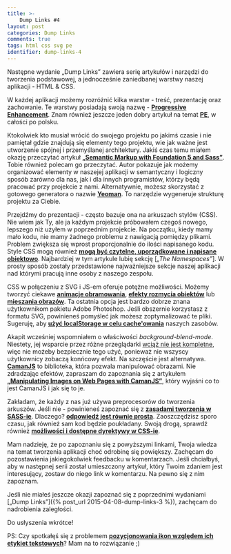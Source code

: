 ```yaml
---
title: >-
    Dump Links #4
layout: post
categories: Dump Links
comments: true
tags: html css svg pe
identifier: dump-links-4
---
```


Następne wydanie „Dump Links” zawiera serię artykułów i narzędzi do tworzenia podstawowej, a jednocześnie zaniedbanej 
warstwy naszej aplikacji - HTML & CSS.

W każdej aplikacji możemy rozróżnić kilka warstw - treść, prezentację oraz zachowanie. Te warstwy posiadają swoją nazwę - [**Progressive Enhancement**](http://alistapart.com/article/understandingprogressiveenhancement). 
Znam również jeszcze jeden dobry artykuł na temat [**PE**](http://webroad.pl/inne/3722-progressive-enhancement-zapomniany-fundament), 
w całości po polsku.

Ktokolwiek kto musiał wrócić do swojego projektu po jakimś czasie i nie pamiętał gdzie znajdują się elementy tego projektu,
wie jak ważne jest utworzenie spójnej i przemyślanej architektury. Jakiś czas temu miałem okazję przeczytać artykuł
[**„Semantic Markup with Foundation 5 and Sass”**](http://www.sitepoint.com/semantic-markup-foundation-5-sass/). 
Tobie również polecam go przeczytać. Autor pokazuje jak możemy organizować elementy w naszejej aplikacji w semantyczny i logiczny 
sposób zarówno dla nas, jak i dla innych programistów, którzy będą pracować przy projekcie z nami. Alternatywnie, możesz
skorzystać z gotowego generatora o nazwie [**Yeoman**](http://yeoman.io/). To narzędzie wygeneruje strukturę projektu za Ciebie.

Przejdźmy do prezentacji - często bazuje ona na arkuszach stylów (CSS). Nie wiem jak Ty, ale ja każdym projekcie próbowałem
czegoś nowego, lepszego niż użyłem w poprzednim projekcie. Na początku, kiedy mamy mało kodu, nie mamy żadnego problemu z nawigacją 
pomiędzy plikami. Problem zwiększa się wprost proporcjonalnie do ilości napisanego kodu. Style CSS mogą również 
[**mogą być czytelne, uporządkowane i napisane obiektowo**](http://csswizardry.com/2015/03/more-transparent-ui-code-with-namespaces/).
Najbardziej w tym artykule lubię sekcję [*„The Namespaces”*]. W prosty sposób zostały przedstawione najważniejsze 
sekcje naszej aplikacji nad którymi pracują inne osoby z naszego zespołu.

CSS w połączeniu z SVG i JS-em oferuje potężne możliwości. Możemy tworzyć ciekawe [**animacje obramowania**](http://tympanus.net/Tutorials/BorderAnimationSVG/),
[**efekty rozmycia obiektów**](http://tympanus.net/codrops/2015/04/08/motion-blur-effect-svg/) lub 
[**mieszania obrazów**](http://www.webdesignerdepot.com/2014/07/15-css-blend-modes-that-will-supercharge-your-images/). 
Ta ostatnia opcja jest bardzo dobrze znana użytkownikom pakietu Adobe Photoshop. Jeśli obszernie korzystasz z formatu 
SVG, powinieneś pomyśleć jak możesz zoptymalizować  te pliki. Sugeruję, aby 
[**użyć localStorage w celu cache'owania**](http://osvaldas.info/caching-svg-sprite-in-localstorage) naszych zasobów.

Akapit wcześniej wspomniałem o właściwości *background-blend-mode*. Niestety, jej wsparcie przez różne przeglądarki 
[wciąż nie jest kompletne](http://caniuse.com/#feat=css-backgroundblendmode), więc nie możeby bezpiecznie tego użyć, 
ponieważ nie wszyscy użytkownicy zobaczą konńcowy efekt. Na szczęście jest alternatywa. [**CamanJS**](http://camanjs.com/) 
to biblioteka, która pozwala manipulować obrazami. Nie zdradzając efektów, zapraszam do zapoznania się z artykułem 
[**„Manipulating Images on Web Pages with CamanJS”**](http://www.sitepoint.com/manipulating-images-web-pages-camanjs/),
który wyjaśni co to jest CamanJS i jak się to je.

Zakładam, że każdy z nas już używa preprocesorów do tworzenia arkuszów. Jeśli nie - powinieneś zapoznać się z 
[**zasadami tworzenia w SASS-ie**](http://www.sitepoint.com/sass-basics-rules-directives/). Dlaczego? 
[**odpowiedź jest równie prosta**](http://www.webdesignerdepot.com/2014/08/5-reasons-you-should-be-using-sass-today/). 
Zaoszczędzisz sporo czasu, jak również sam kod będzie poukładany. Swoją drogą, sprawdź również 
[**możliwości i dostępne dyrektywy w CSS-ie**](https://css-tricks.com/the-at-rules-of-css/).

Mam nadzieję, że po zapoznaniu się z powyższymi linkami, Twoja wiedza na temat tworzenia aplikacji choć odrobinę się powiększy.
Zachęcam do pozostawienia jakiegokolwiek feedbacku w komentarzach. Jeśli chciałbyś, aby w następnej serii został umieszczony
artykuł, który Twoim zdaniem jest interesujący, zostaw do niego link w komentarzu. Na pewno się z nim zapoznam.

Jeśli nie miałeś jeszcze okazji zapoznać się z poprzednimi wydaniami [„Dump Links”]({% post_url 2015-04-08-dump-links-3 %}), 
zachęcam do nadrobienia zaległości.

Do usłyszenia wkrótce!

PS: Czy spotkałęś się z problemem [**pozycjonowania ikon względem ich etykiet tekstowych**](http://snook.ca/archives/html_and_css/icons-and-type)? 
Mam na to rozwiązanie ;)
